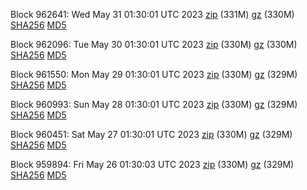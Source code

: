 Block 962641: Wed May 31 01:30:01 UTC 2023 [zip](https://files.01coin.io/mainnet/2023-05-31/bootstrap.dat.zip) (331M) [gz](https://files.01coin.io/mainnet/2023-05-31/bootstrap.dat.tar.gz) (330M) [SHA256](https://files.01coin.io/mainnet/2023-05-31/sha256.txt) [MD5](https://files.01coin.io/mainnet/2023-05-31/md5.txt)

Block 962096: Tue May 30 01:30:01 UTC 2023 [zip](https://files.01coin.io/mainnet/2023-05-30/bootstrap.dat.zip) (330M) [gz](https://files.01coin.io/mainnet/2023-05-30/bootstrap.dat.tar.gz) (330M) [SHA256](https://files.01coin.io/mainnet/2023-05-30/sha256.txt) [MD5](https://files.01coin.io/mainnet/2023-05-30/md5.txt)

Block 961550: Mon May 29 01:30:01 UTC 2023 [zip](https://files.01coin.io/mainnet/2023-05-29/bootstrap.dat.zip) (330M) [gz](https://files.01coin.io/mainnet/2023-05-29/bootstrap.dat.tar.gz) (329M) [SHA256](https://files.01coin.io/mainnet/2023-05-29/sha256.txt) [MD5](https://files.01coin.io/mainnet/2023-05-29/md5.txt)

Block 960993: Sun May 28 01:30:01 UTC 2023 [zip](https://files.01coin.io/mainnet/2023-05-28/bootstrap.dat.zip) (330M) [gz](https://files.01coin.io/mainnet/2023-05-28/bootstrap.dat.tar.gz) (329M) [SHA256](https://files.01coin.io/mainnet/2023-05-28/sha256.txt) [MD5](https://files.01coin.io/mainnet/2023-05-28/md5.txt)

Block 960451: Sat May 27 01:30:01 UTC 2023 [zip](https://files.01coin.io/mainnet/2023-05-27/bootstrap.dat.zip) (330M) [gz](https://files.01coin.io/mainnet/2023-05-27/bootstrap.dat.tar.gz) (329M) [SHA256](https://files.01coin.io/mainnet/2023-05-27/sha256.txt) [MD5](https://files.01coin.io/mainnet/2023-05-27/md5.txt)

Block 959894: Fri May 26 01:30:03 UTC 2023 [zip](https://files.01coin.io/mainnet/2023-05-26/bootstrap.dat.zip) (330M) [gz](https://files.01coin.io/mainnet/2023-05-26/bootstrap.dat.tar.gz) (329M) [SHA256](https://files.01coin.io/mainnet/2023-05-26/sha256.txt) [MD5](https://files.01coin.io/mainnet/2023-05-26/md5.txt)
